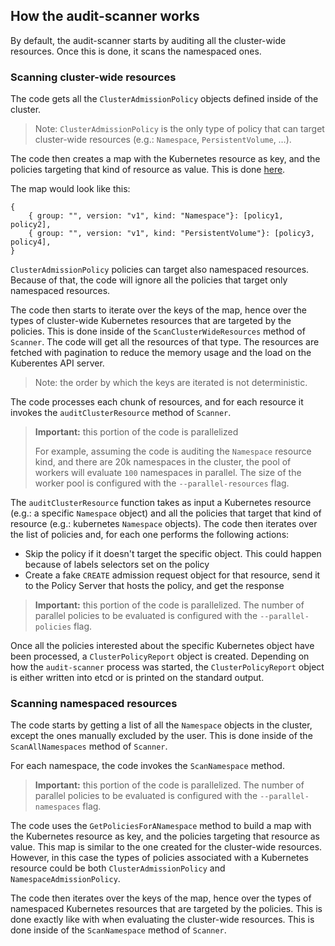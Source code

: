 ## How the audit-scanner works

By default, the audit-scanner starts by auditing all the cluster-wide resources.
Once this is done, it scans the namespaced ones.

### Scanning cluster-wide resources

The code gets all the `ClusterAdmissionPolicy` objects defined inside of the cluster.

> Note: `ClusterAdmissionPolicy` is the only type of policy that can target cluster-wide resources (e.g.: `Namespace`, `PersistentVolume`, …).

The code then creates a map with the Kubernetes resource as key, and the policies targeting that kind of resource as value.
This is done [here](https://github.com/kubewarden/audit-scanner/blob/038da594f989f97420bf235979ae1e60335303e6/internal/policies/client.go#L174).

The map would look like this:

```hcl
{
    { group: "", version: "v1", kind: "Namespace"}: [policy1, policy2],
    { group: "", version: "v1", kind: "PersistentVolume"}: [policy3, policy4],
}
```

`ClusterAdmissionPolicy` policies can target also namespaced resources. Because of that, the code will ignore all the policies that target only
namespaced resources.

The code then starts to iterate over the keys of the map, hence over the types of cluster-wide Kubernetes resources that are targeted by the policies. This is done
inside of the `ScanClusterWideResources` method of `Scanner`.
The code will get all the resources of that type. The resources are fetched with pagination to reduce the memory usage and the load on the Kuberentes API server.

> Note: the order by which the keys are iterated is not deterministic.

The code processes each chunk of resources, and for each resource it invokes the `auditClusterResource` method of `Scanner`.

> **Important:** this portion of the code is parallelized
>
> For example, assuming the code is auditing the `Namespace` resource kind, and there are 20k namespaces in the cluster,
> the pool of workers will evaluate `100` namespaces in parallel. The size of the worker pool is configured with the `--parallel-resources` flag.

The `auditClusterResource` function takes as input a Kubernetes resource (e.g.: a specific `Namespace` object) and all the policies that target that kind of resource (e.g.: kubernetes `Namespace` objects).
The code then iterates over the list of policies and, for each one performs the following actions:

- Skip the policy if it doesn't target the specific object. This could happen because of labels selectors set on the policy
- Create a fake `CREATE` admission request object for that resource, send it to the Policy Server that hosts the policy, and get the response

> **Important:** this portion of the code is parallelized. The number of parallel policies to be evaluated is configured with the `--parallel-policies` flag.

Once all the policies interested about the specific Kubernetes object have been processed, a `ClusterPolicyReport` object is created.
Depending on how the `audit-scanner` process was started, the `ClusterPolicyReport` object is either written into etcd or is printed on the standard output.

### Scanning namespaced resources

The code starts by getting a list of all the `Namespace` objects in the cluster, except the ones manually excluded by the user.
This is done inside of the `ScanAllNamespaces` method of `Scanner`.

For each namespace, the code invokes the `ScanNamespace` method.

> **Important:** this portion of the code is parallelized. The number of parallel policies to be evaluated is configured with the `--parallel-namespaces` flag.

The code uses the `GetPoliciesForANamespace` method
to build a map with the Kubernetes resource as key, and the policies targeting that resource as value.
This map is similar to the one created for the cluster-wide resources. However, in this case the types of policies associated with a Kubernetes
resource could be both `ClusterAdmissionPolicy` and `NamespaceAdmissionPolicy`.

The code then iterates over the keys of the map, hence over the types of namespaced Kubernetes resources that are targeted by the policies. This is done exactly like
with when evaluating the cluster-wide resources.
This is done inside of the `ScanNamespace` method of `Scanner`.
